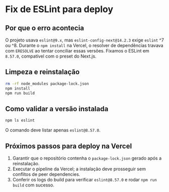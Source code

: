 # Fix de ESLint para deploy

## Por que o erro acontecia
O projeto usava `eslint@9.x`, mas `eslint-config-next@14.2.3` exige `eslint` ^7 ou ^8. Durante o `npm install` na Vercel, o resolver de dependências travava com `ERESOLVE` ao tentar conciliar essas versões. Fixamos o ESLint em `8.57.0`, compatível com o preset do Next.js.

## Limpeza e reinstalação
```bash
rm -rf node_modules package-lock.json
npm install
npm run build
```

## Como validar a versão instalada
```bash
npm ls eslint
```
O comando deve listar apenas `eslint@8.57.0`.

## Próximos passos para deploy na Vercel
1. Garantir que o repositório contenha o `package-lock.json` gerado após a reinstalação.
2. Executar o pipeline da Vercel; a instalação deve prosseguir sem conflitos de peer dependencies.
3. Conferir os logs do build para verificar `eslint@8.57.0` e rodar `npm run build` com sucesso.
